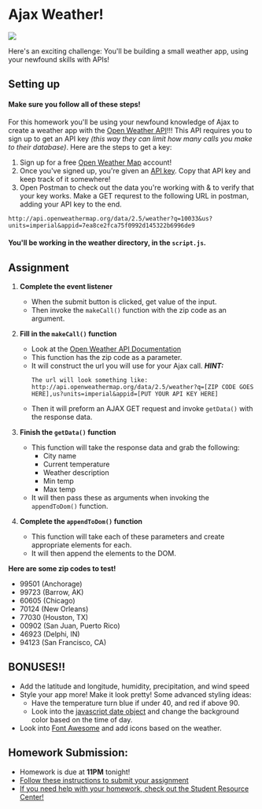 # Ajax Weather!

![](https://media.giphy.com/media/za5xikuRr0OzK/giphy.gif)

Here's an exciting challenge: You'll be building a small weather app, using your newfound skills with APIs!

## Setting up

#### Make sure you follow all of these steps!

For this homework you'll be using your newfound knowledge of Ajax to create a weather app with the [Open Weather API](https://openweathermap.org/api)!!! This API requires you to sign up to get an API key _(this way they can limit how many calls you make to their database)_. Here are the steps to get a key:

1. Sign up for a free [Open Weather Map](https://home.openweathermap.org/users/sign_up) account!
2. Once you've signed up, you're given an [API key](https://home.openweathermap.org/api_keys). Copy that API key and keep track of it somewhere!
3. Open Postman to check out the data you're working with & to verify that your key works. Make a GET requrest to the following URL in postman, adding your API key to the end.

```
http://api.openweathermap.org/data/2.5/weather?q=10033&us?units=imperial&appid=7ea8ce2fca75f0992d145322b6996de9
```

#### You'll be working in the weather directory, in the `script.js`.

## Assignment

1. **Complete the event listener**

   * When the submit button is clicked, get value of the input.
   * Then invoke the `makeCall()` function with the zip code as an argument.

2. **Fill in the `makeCall()` function**
   * Look at the [Open Weather API Documentation](https://openweathermap.org/current#zip)
   * This function has the zip code as a parameter.
   * It will construct the url you will use for your Ajax call.
     **_HINT:_**
     ```
     The url will look something like: http://api.openweathermap.org/data/2.5/weather?q=[ZIP CODE GOES HERE],us?units=imperial&appid=[PUT YOUR API KEY HERE]
     ```
   * Then it will preform an AJAX GET request and invoke `getData()` with the response data.
3. **Finish the `getData()` function**
   * This function will take the response data and grab the following:
     * City name
     * Current temperature
     * Weather description
     * Min temp
     * Max temp
   * It will then pass these as arguments when invoking the `appendToDom()` function.
4. **Complete the `appendToDom()` function**
   * This function will take each of these parameters and create appropriate elements for each.
   * It will then append the elements to the DOM.

**Here are some zip codes to test!**

* 99501 (Anchorage)
* 99723 (Barrow, AK)
* 60605 (Chicago)
* 70124 (New Orleans)
* 77030 (Houston, TX)
* 00902 (San Juan, Puerto Rico)
* 46923 (Delphi, IN)
* 94123 (San Francisco, CA)

## BONUSES!!

* Add the latitude and longitude, humidity, precipitation, and wind speed
* Style your app more! Make it look pretty! Some advanced styling ideas:
  * Have the temperature turn blue if under 40, and red if above 90.
  * Look into the [javascript date object](https://developer.mozilla.org/en-US/docs/Web/JavaScript/Reference/Global_Objects/Date) and change the background color based on the time of day.
* Look into [Font Awesome](http://fontawesome.io/) and add icons based on the weather.

## Homework Submission:

* Homework is due at **11PM** tonight!
* [Follow these instructions to submit your assignment](https://git.generalassemb.ly/wdi-jackalope/jackalope-students/blob/master/HOMEWORK.md)
* [If you need help with your homework, check out the Student Resource Center!](https://git.generalassemb.ly/wdi-jackalope/jackalope-students/blob/master/SRC.md)
